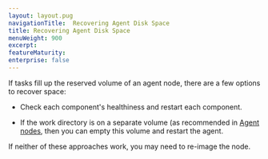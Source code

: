 ```yaml
---
layout: layout.pug
navigationTitle:  Recovering Agent Disk Space
title: Recovering Agent Disk Space
menuWeight: 900
excerpt:
featureMaturity:
enterprise: false
---
```


<!-- This source repo for this topic is https://github.com/dcos/dcos-docs -->


If tasks fill up the reserved volume of an agent node, there are a few options to recover space:

- Check each component's healthiness and restart each component.

- If the work directory is on a separate volume (as recommended in [Agent nodes](/1.9/installing/custom/system-requirements/#agent-nodes), then you can empty this volume and restart the agent.

If neither of these approaches work, you may need to re-image the node. 
